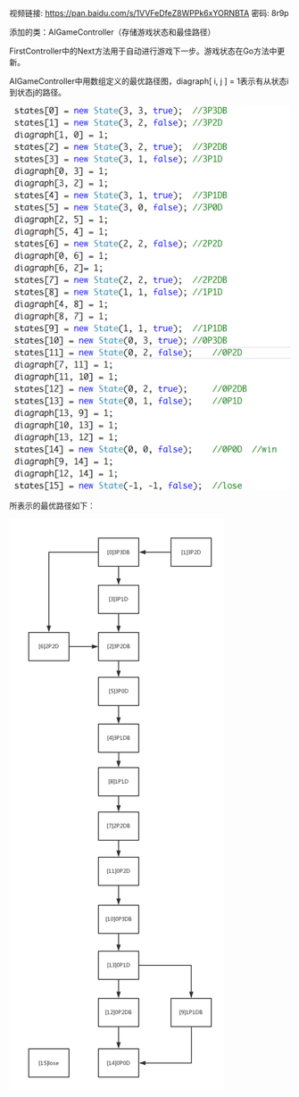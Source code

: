 视频链接: https://pan.baidu.com/s/1VVFeDfeZ8WPPk6xYORNBTA 密码: 8r9p



添加的类：AIGameController（存储游戏状态和最佳路径）

FirstController中的Next方法用于自动进行游戏下一步。游戏状态在Go方法中更新。



AIGameController中用数组定义的最优路径图，diagraph[ i, j ] = 1表示有从状态i到状态j的路径。

![snipaste](snipaste.png)



所表示的最优路径如下：

![diagraph](diagraph.png)



